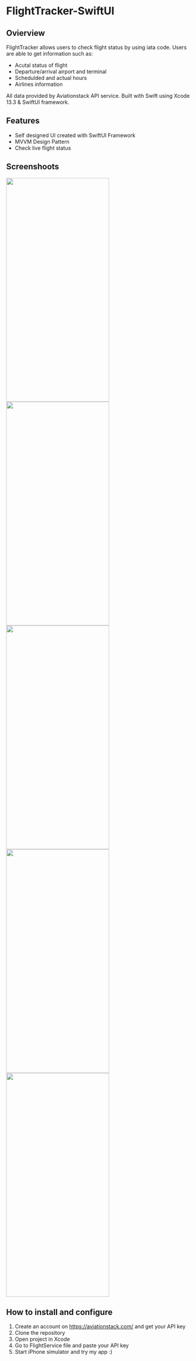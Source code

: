 # FlightTracker-SwiftUI

## Ovierview

FlightTracker allows users to check flight status by using iata code. Users are able to get information such as:
* Acutal status of flight
* Departure/arrival airport and terminal
* Schedulded and actual hours
* Airlines information

All data provided by Aviationstack API service. 
Built with Swift using Xcode 13.3 & SwiftUI framework.

## Features

* Self designed UI created with SwiftUI Framework
* MVVM Design Pattern
* Check live flight status

## Screenshoots
<p>
  
<img src="https://user-images.githubusercontent.com/97693456/160839457-748b89be-c51c-4cc9-8426-488f225d4d14.png" width="277" height="600"> 
<img src="https://user-images.githubusercontent.com/97693456/160839468-53cc7db3-6b77-4e68-bf3c-a784f07ba1a5.png" width="277" height="600"> 
<img src="https://user-images.githubusercontent.com/97693456/160839478-45396ec1-028a-406d-bb26-1e5061da2095.png" width="277" height="600"> 
<img src="https://user-images.githubusercontent.com/97693456/160839481-84eff196-0a3e-4738-ab1c-22e477518faf.png" width="277" height="600"> 
<img src="https://user-images.githubusercontent.com/97693456/160839485-0d84bc4b-f14d-4c67-a20e-db7ca208ce15.png" width="277" height="600"> 

</p>

## How to install and configure 

1. Create an account on https://aviationstack.com/ and get your API key
2. Clone the repository
3. Open project in Xcode
4. Go to FlightService file and paste your API key
5. Start iPhone simulator and try my app :)



